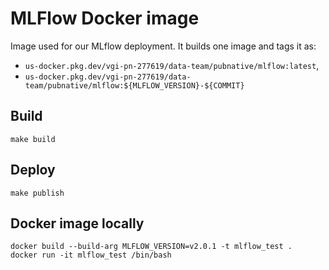 # MLFlow Docker image 

Image used for our MLflow deployment.
It builds one image and tags it as:

- `us-docker.pkg.dev/vgi-pn-277619/data-team/pubnative/mlflow:latest`,
- `us-docker.pkg.dev/vgi-pn-277619/data-team/pubnative/mlflow:${MLFLOW_VERSION}-${COMMIT}`

## Build

`make build`

## Deploy

`make publish`

## Docker image locally

``` 
docker build --build-arg MLFLOW_VERSION=v2.0.1 -t mlflow_test .
docker run -it mlflow_test /bin/bash
```
